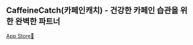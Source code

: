 ## CaffeineCatch(카페인캐치) - 건강한 카페인 습관을 위한 완벽한 파트너

[App Store📱](https://apps.apple.com/kr/app/caffeinecatch/id6739218653)

